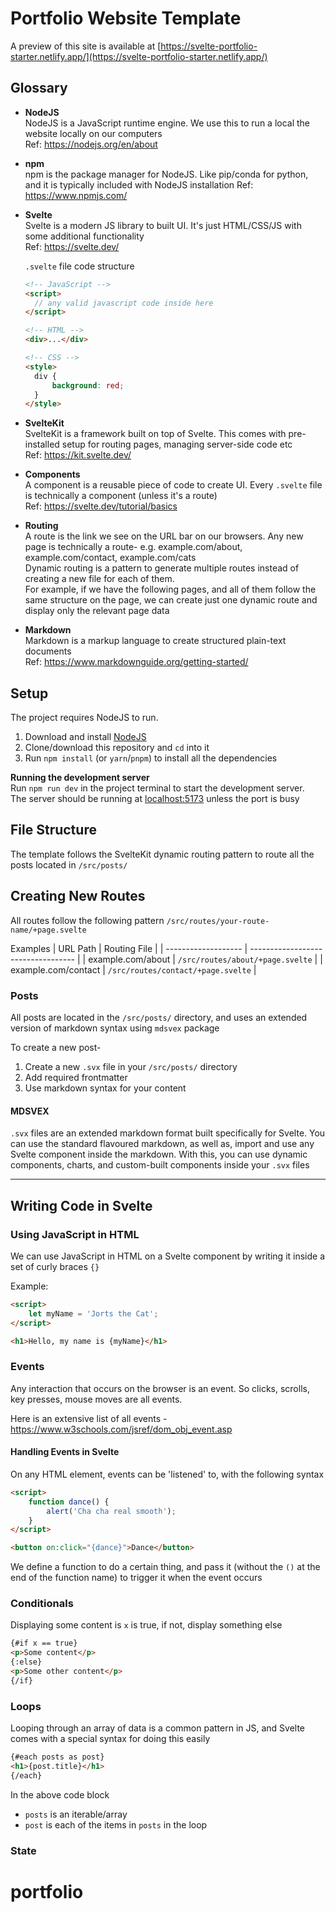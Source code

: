 # Portfolio Website Template

A preview of this site is available at [https://svelte-portfolio-starter.netlify.app/](https://svelte-portfolio-starter.netlify.app/)

## Glossary

- **NodeJS**  
   NodeJS is a JavaScript runtime engine. We use this to run a local the website locally on our computers  
  Ref: https://nodejs.org/en/about
- **npm**  
  npm is the package manager for NodeJS. Like pip/conda for python, and it is typically included with NodeJS installation
  Ref: https://www.npmjs.com/
- **Svelte**  
  Svelte is a modern JS library to built UI. It's just HTML/CSS/JS with some additional functionality  
  Ref: https://svelte.dev/

  `.svelte` file code structure

  ```html
  <!-- JavaScript -->
  <script>
  	// any valid javascript code inside here
  </script>

  <!-- HTML -->
  <div>...</div>

  <!-- CSS -->
  <style>
  	div {
  		background: red;
  	}
  </style>
  ```

- **SvelteKit**  
  SvelteKit is a framework built on top of Svelte. This comes with pre-installed setup for routing pages, managing server-side code etc  
  Ref: https://kit.svelte.dev/
- **Components**  
  A component is a reusable piece of code to create UI. Every `.svelte` file is technically a component (unless it's a route)  
  Ref: https://svelte.dev/tutorial/basics
- **Routing**  
  A route is the link we see on the URL bar on our browsers. Any new page is technically a route- e.g. example.com/about, example.com/contact, example.com/cats  
  Dynamic routing is a pattern to generate multiple routes instead of creating a new file for each of them.  
  For example, if we have the following pages, and all of them follow the same structure on the page, we can create just one dynamic route and display only the relevant page data
- **Markdown**  
  Markdown is a markup language to create structured plain-text documents  
  Ref: https://www.markdownguide.org/getting-started/

## Setup

The project requires NodeJS to run.

1. Download and install [NodeJS](https://nodejs.org/en/download)
2. Clone/download this repository and `cd` into it
3. Run `npm install` (or `yarn`/`pnpm`) to install all the dependencies

**Running the development server**  
Run `npm run dev` in the project terminal to start the development server.  
The server should be running at [localhost:5173](localhost:5173) unless the port is busy

## File Structure

The template follows the SvelteKit dynamic routing pattern to route all the posts located in `/src/posts/`

## Creating New Routes

All routes follow the following pattern
`/src/routes/your-route-name/+page.svelte`

Examples
| URL Path | Routing File |
| ------------------- | ---------------------------------- |
| example.com/about | `/src/routes/about/+page.svelte` |
| example.com/contact | `/src/routes/contact/+page.svelte` |

### Posts

All posts are located in the `/src/posts/` directory, and uses an extended version of markdown syntax using `mdsvex` package

To create a new post-

1. Create a new `.svx` file in your `/src/posts/` directory
2. Add required frontmatter
3. Use markdown syntax for your content

#### MDSVEX

`.svx` files are an extended markdown format built specifically for Svelte. You can use the standard flavoured markdown, as well as, import and use any Svelte component inside the markdown. With this, you can use dynamic components, charts, and custom-built components inside your `.svx` files

---

## Writing Code in Svelte

### Using JavaScript in HTML

We can use JavaScript in HTML on a Svelte component by writing it inside a set of curly braces `{}`

Example:

```html
<script>
	let myName = 'Jorts the Cat';
</script>

<h1>Hello, my name is {myName}</h1>
```

### Events

Any interaction that occurs on the browser is an event. So clicks, scrolls, key presses, mouse moves are all events.

Here is an extensive list of all events - https://www.w3schools.com/jsref/dom_obj_event.asp

#### Handling Events in Svelte

On any HTML element, events can be 'listened' to, with the following syntax

```html
<script>
	function dance() {
		alert('Cha cha real smooth');
	}
</script>

<button on:click="{dance}">Dance</button>
```

We define a function to do a certain thing, and pass it (without the `()` at the end of the function name) to trigger it when the event occurs

### Conditionals

Displaying some content is `x` is true, if not, display something else

```html
{#if x == true}
<p>Some content</p>
{:else}
<p>Some other content</p>
{/if}
```

### Loops

Looping through an array of data is a common pattern in JS, and Svelte comes with a special syntax for doing this easily

```html
{#each posts as post}
<h1>{post.title}</h1>
{/each}
```

In the above code block

- `posts` is an iterable/array
- `post` is each of the items in `posts` in the loop

### State
# portfolio
